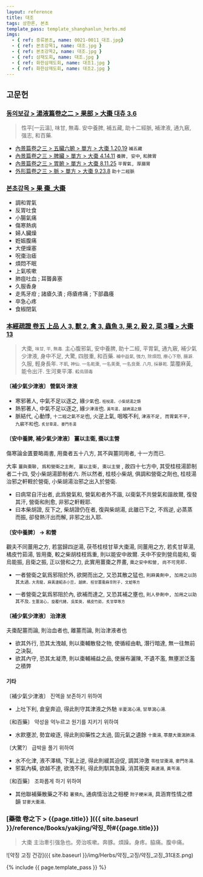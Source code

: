 ```yaml
---
layout: reference
title: 대조
tags: 상한론, 본초
template_pass: template_shanghanlun_herbs.md
imgs:
  - { ref: 증류본초, name: 0021-0011_대조.jpg}
  - { ref: 본초강목1, name: 대조.jpg }
  - { ref: 본초강목2, name: 대조.jpg }
  - { ref: 삼재도회, name: 대조.jpg }
  - { ref: 화한삼재도회, name: 대조1.jpg }
  - { ref: 화한삼재도회, name: 대조2.jpg }
---
```


## 고문헌

### [동의보감 > 湯液篇卷之二 > 果部 >  大棗 대츄 3.6](https://mediclassics.kr/books/8/volume/21/#content_569)

> 性平[一云溫], 味甘, 無毒. 安中養脾, 補五藏, 助十二經脈, 補津液, 通九竅, 强志, 和百藥.

* [內景篇卷之三 > 五臟六腑 > 單方 >  大棗 1.20.19](https://mediclassics.kr/books/8/volume/3/#content_88)  `補五藏`
* [內景篇卷之三 > 脾臟 > 單方 >  大棗 4.14.11](https://mediclassics.kr/books/8/volume/3/#content_413)	`養脾, 安中`, `和脾胃`
* [內景篇卷之三 > 胃腑 > 單方 >  大棗 8.11.25](https://mediclassics.kr/books/8/volume/3/#content_824)	`平胃氣, 厚腸胃`
* [外形篇卷之三 > 脈 > 單方 >  大棗 9.23.8](https://mediclassics.kr/books/8/volume/7/#content_1721)	`助十二經脈`

### [본초강목 > 果	棗_大棗]()

* 調和胃氣
* 反胃吐食
* 小腸氣痛
* 傷寒熱病
* 婦人臟燥
* 姙娠腹痛
* 大便燥塞
* 呪棗治瘧
* 煩悶不眠
* 上氣咳嗽
* 肺疽吐血 ; 耳聾鼻塞
* 久服香身
* 走馬牙疳 ; 諸瘡久潰 ; 痔瘡疼痛 ; 下部蟲癢
* 卒急心疼
* 食椒閉氣

### [本經疏證 卷五 上品 人 3, 獸 2, 禽 3, 蟲魚 3, 果 2, 穀 2, 菜 3種 > 大棗 13](https://mediclassics.kr/books/154/volume/5/#content_68)

> 大棗, <small>味甘, 平, 無毒.</small> 主心腹邪氣, 安中養脾, 助十二經, 平胃氣, 通九竅, 補少氣少津液, 身中不足, 大驚, 四肢重, 和百藥. <small>補中益氣, 强力, 除煩悶, 療心下懸, 腸澼.</small> 久服, 輕身長年. <small>不飢, 神仙. 一名乾棗, 一名美棗, 一名良棗. 八月, 採暴乾.</small> 葉覆麻黃, 能令出汗. 生河東平澤. <small>殺烏頭毒</small>

#### 〔補少氣少津液〕 營氣와 津液

* 寒邪著人, 中氣不足以逐之, 緣`少氣`也. <small>`桂枝湯, 小柴胡湯之類`</small>
* 熱邪著人, 中氣不足以逐之, 緣`少津液`也. <small>`黃芩湯, 越婢湯之類`</small>
* 脈結代, 心動悸, `十二經之氣不足`也, 火逆上氣, 咽喉不利, `津液不足, 而胃氣不平, 九竅不和`也. <small>`炙甘草湯, 麥門冬湯` </small>

#### 〔安中養脾, 補少氣少津液〕 薑以主衛, 棗以主營

傷寒論金匱要略兩書, 用棗者五十八方, 其不與薑同用者, 十一方而已.

大率 `薑與棗聯, 爲和營衛之主劑, 薑以主衛, 棗以主營` , 故四十七方中, 其受桂枝湯節制者二十四, 受小柴胡湯節制者六. 所以然者, 桂枝小柴胡, 俱調和營衛之劑也, 桂枝湯治邪之軒輊於營衛, 小柴胡湯治邪之出入於營衛.

* 曰病常自汗出者, 此爲營氣和, 營氣和者外不諧, 以衛氣不共營氣和諧故爾, 復發其汗, 營衛和則愈, 非邪之軒輊耶.
* 曰本柴胡證, 反下之, 柴胡證仍在者, 復與柴胡湯, 此雖已下之, 不爲逆, 必蒸蒸而振, 卻發熱汗出而解, 非邪之出入耶.

#### 〔安中養脾〕 → 和營

觀夫不同薑用之方, 若當歸四逆湯, 茯苓桂枝甘草大棗湯, 同薑用之方, 若炙甘草湯, 橘皮竹茹湯, 皆用棗, 較之柴胡桂枝爲重, 則以能安中故爾. 夫中不安則營烏能和, 衛烏能振, 且衛之振, 正以營和之力, 此實用薑棗之界畫, `棗之安中和營, 尚不可見耶.`

* 一者營衛之氣爲邪阻於外, 欲開而出之, 又恐其散之猛也, `則麻黃劑中, 加用之以防其太過`. <small>`大靑龍, 麻黃連軺赤小豆, 越婢, 桂甘薑棗麻辛附子, 文蛤等方`</small>

* 一者營衛之氣爲邪阻於內, 欲補而達之, 又恐其補之壅也, `則人參劑中, 加用之以助其不及`. <small>`生薑瀉心, 旋覆代赭, 吳茱萸, 橘皮竹茹, 炙甘草等方`</small>


#### 〔補少氣少津液〕 治津液

夫棗配薑而論, 則治血者也, 離薑而論, 則治津液者也

* 欲其外行, 恐其太洩越, 則以棗輔散發之物, 使循經由軌, 潛行暗達, 無一往無前之決裂,
* 欲其內守, 恐其太凝滯, 則以棗輔補益之品, 使展布灑陳, 不遺不濫, 無壅淤泛濫之積弊

#### 기타

〔補少氣少津液〕 진액을 보존하기 위하여

* 上吐下利, 倉皇奔迫, 得此則守其津液之外馳 <small>半夏瀉心湯, 甘草瀉心湯.</small>

〔和百藥〕 약성을 억누르고 원기를 지키기 위하여

* 水飮壅淤, 勢宜峻逐, 得此則抑藥性之太過, 固元氣之遺餘 <small>十棗湯, 葶藶大棗瀉肺湯. </small>

〔大驚?〕 급박을 풀기 위하여

* 水不化津, 液不澤槁, 下氣上逆, 得此則緩其迫促, 調其沖激 <small>苓桂甘棗湯, 麥門冬湯. </small>
* 邪氣內橫, 欲越不達, 欲洩不利, 得此則馴其急躁, 消其衝突 <small>黃連湯, 黃芩湯. </small>

〔和百藥〕  조화롭게 하기 위하여

* 其他聯補藥散藥之不和 <small>薯蕷丸</small>, 通病情治法之相梗 <small>附子粳米湯</small>, 具涵育性情之標韻 <small>甘麥大棗湯</small>.



### [藥徵 卷之下 > {{page.title}} ]({{ site.baseurl }}/reference/Books/yakjing/약징_하#{{page.title}})

> 大棗 主治牽引强急也。旁治咳嗽。奔豚。煩躁。身疼。脇痛。腹中痛。

![약징 고징 건강]({{ site.baseurl }}/img/Herbs/약징_고징/약징_고징_31대조.png)




{% include {{ page.template_pass }} %}
